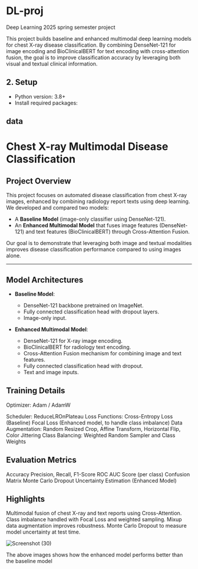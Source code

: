 # DL-proj
Deep Learning 2025 spring semester project

This project builds baseline and enhanced multimodal deep learning models for chest X-ray disease classification. By combining DenseNet-121 for image encoding and BioClinicalBERT for text encoding with cross-attention fusion, the goal is to improve classification accuracy by leveraging both visual and textual clinical information.


## 2. Setup
- Python version: 3.8+
- Install required packages:

## data



# Chest X-ray Multimodal Disease Classification

##  Project Overview
This project focuses on automated disease classification from chest X-ray images, enhanced by combining radiology report texts using deep learning.  
We developed and compared two models:
- A **Baseline Model** (image-only classifier using DenseNet-121).
- An **Enhanced Multimodal Model** that fuses image features (DenseNet-121) and text features (BioClinicalBERT) through Cross-Attention Fusion.

Our goal is to demonstrate that leveraging both image and textual modalities improves disease classification performance compared to using images alone.

---

## Model Architectures

- **Baseline Model**:
  - DenseNet-121 backbone pretrained on ImageNet.
  - Fully connected classification head with dropout layers.
  - Image-only input.

- **Enhanced Multimodal Model**:
  - DenseNet-121 for X-ray image encoding.
  - BioClinicalBERT for radiology text encoding.
  - Cross-Attention Fusion mechanism for combining image and text features.
  - Fully connected classification head with dropout.
  - Text and image inputs.

## Training Details
Optimizer: Adam / AdamW

Scheduler: ReduceLROnPlateau
Loss Functions:
  Cross-Entropy Loss (Baseline)
  Focal Loss (Enhanced model, to handle class imbalance)
Data Augmentation:
   Random Resized Crop, Affine Transform, Horizontal Flip, Color Jittering
Class Balancing:
   Weighted Random Sampler and Class Weights


## Evaluation Metrics
Accuracy
Precision, Recall, F1-Score
ROC AUC Score (per class)
Confusion Matrix
Monte Carlo Dropout Uncertainty Estimation (Enhanced Model)



## Highlights

Multimodal fusion of chest X-ray and text reports using Cross-Attention.
Class imbalance handled with Focal Loss and weighted sampling.
Mixup data augmentation improves robustness.
Monte Carlo Dropout to measure model uncertainty at test time.

![Screenshot (30)](https://github.com/user-attachments/assets/d2349014-3ee7-4eaf-a388-f5a5774a66e0)


The above images shows how the enhanced model performs better than the baseline model
